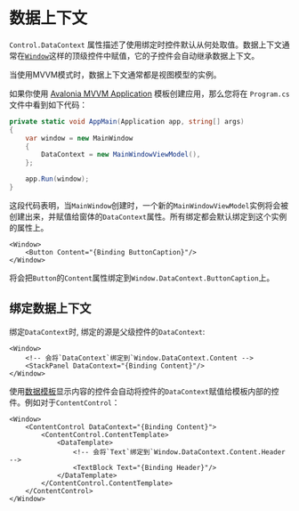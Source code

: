 # 数据上下文

`Control.DataContext` 属性描述了使用绑定时控件默认从何处取值。数据上下文通常在[`Window`](http://reference.avaloniaui.net/api/Avalonia.Controls/Window)这样的顶级控件中赋值，它的子控件会自动继承数据上下文。

当使用MVVM模式时，数据上下文通常都是视图模型的实例。

如果你使用 [Avalonia MVVM Application](https://docs.avaloniaui.net/tutorials/todo-list-app/creating-a-new-project#net-core-cli) 模板创建应用，那么您将在 `Program.cs` 文件中看到如下代码：

```csharp
private static void AppMain(Application app, string[] args)
{
    var window = new MainWindow
    {
        DataContext = new MainWindowViewModel(),
    };

    app.Run(window);
}
```

这段代码表明，当`MainWindow`创建时，一个新的`MainWindowViewModel`实例将会被创建出来，并赋值给窗体的`DataContext`属性。所有绑定都会默认绑定到这个实例的属性上。

```markup
<Window>
    <Button Content="{Binding ButtonCaption}"/>
</Window>
```

将会把`Button`的`Content`属性绑定到`Window.DataContext.ButtonCaption`上。

## 绑定数据上下文<a id="binding-datacontext"></a>

绑定`DataContext`时, 绑定的源是父级控件的`DataContext`:

```markup
<Window>
    <!-- 会将`DataContext`绑定到`Window.DataContext.Content -->
    <StackPanel DataContext="{Binding Content}"/>
</Window>
```

使用[数据模板](https://docs.avaloniaui.net/docs/templates/data-templates)显示内容的控件会自动将控件的`DataContext`赋值给模板内部的控件。例如对于`ContentControl`：

```markup
<Window>
    <ContentControl DataContext="{Binding Content}">
        <ContentControl.ContentTemplate>
            <DataTemplate>
                <!-- 会将`Text`绑定到`Window.DataContext.Content.Header -->
                <TextBlock Text="{Binding Header}"/>
            </DataTemplate>
        </ContentControl.ContentTemplate>
    </ContentControl>
</Window>
```
